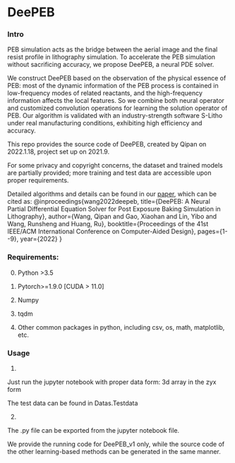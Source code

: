 # DeePEB

### Intro

PEB simulation acts as the bridge between the aerial image and the final resist profile in lithography simulation. To accelerate the PEB simulation without sacrificing accuracy, we propose DeePEB, a neural PDE solver. 

We construct DeePEB based on the observation of the physical essence of PEB: most of the dynamic information of the PEB process is contained in low-frequency modes of related reactants, and the high-frequency information affects the local features. So we combine both neural operator and customized convolution operations for learning the solution operator of PEB. Our algorithm is validated with an industry-strength software S-Litho under real manufacturing conditions, exhibiting high efficiency and accuracy.

This repo provides the source code of DeePEB, created by Qipan on 2022.1.18, project set up on 2021.9.

For some privacy and copyright concerns, the dataset and trained models are partially provided; more training and test data are accessible upon proper requirements.

Detailed algorithms and details can be found in our [paper](https://github.com/Brilight/DeePEB/blob/main/ICCAD2022-468-DeePEB.pdf), which can be cited as:
@inproceedings{wang2022deepeb,
  title={DeePEB: A Neural Partial Differential Equation Solver for Post Exposure Baking Simulation in Lithography},
  author={Wang, Qipan and Gao, Xiaohan and Lin, Yibo and Wang, Runsheng and Huang, Ru},
  booktitle={Proceedings of the 41st IEEE/ACM International Conference on Computer-Aided Design},
  pages={1--9},
  year={2022}
}


### Requirements:

0. Python >3.5

1. Pytorch>=1.9.0 [CUDA > 11.0]

2. Numpy

3. tqdm

4. Other common packages in python, including csv, os, math, matplotlib, etc. 


### Usage

1. 
Just run the jupyter notebook with proper data form: 3d array in the zyx form

The test data can be found in Datas.Testdata 

2.
The .py file can be exported from the jupyter notebook file. 

We provide the running code for DeePEB_v1 only, while the source code of the other learning-based methods can be generated in the same manner.
